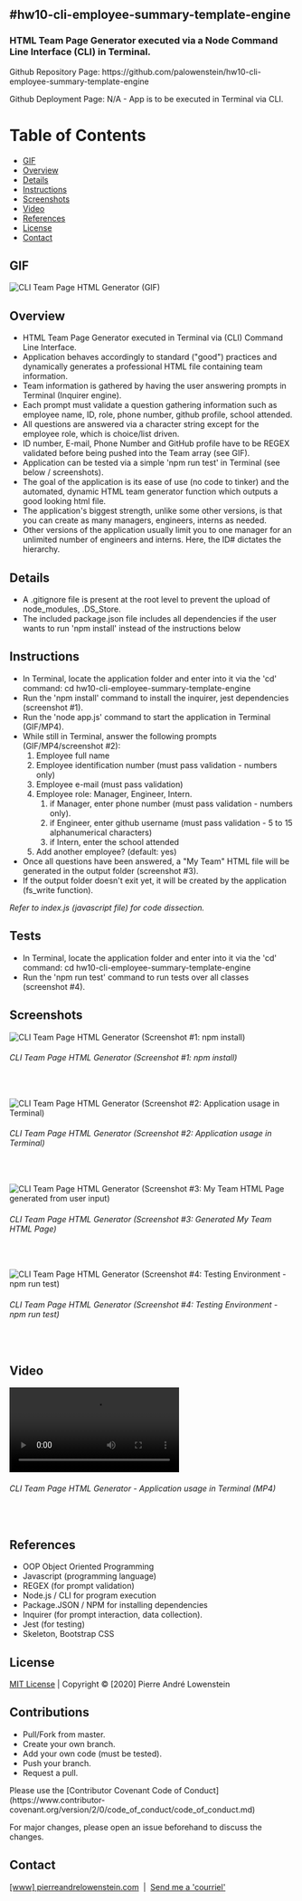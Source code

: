 ## #hw10-cli-employee-summary-template-engine

<h3>HTML Team Page Generator executed via a Node Command Line Interface (CLI) in Terminal.</h3>
<p>Github Repository Page: https://github.com/palowenstein/hw10-cli-employee-summary-template-engine</p>
<p>Github Deployment Page: N/A - App is to be executed in Terminal via CLI.</p>

# Table of Contents
  * [GIF](#Gif)
  * [Overview](#Overview)
  * [Details](#Details)
  * [Instructions](#Instructions)
  * [Screenshots](#Screenshots)
  * [Video](#Video)
  * [References](#References)
  * [License](#License)
  * [Contact](#Contact)

## GIF
![CLI Team Page HTML Generator (GIF)](./demo_assets/ucla-hw10-cli-employee-summary-template-engine-demo.gif "CLI Team Page HTML Generator (GIF)")

## Overview
<ul>
<li>HTML Team Page Generator executed in Terminal via (CLI) Command Line Interface.</li>
<li>Application behaves accordingly to standard ("good") practices and dynamically generates a professional HTML file containing team information.</li>
<li>Team information is gathered by having the user answering prompts in Terminal (Inquirer engine).</li>
<li>Each prompt must validate a question gathering information such as employee name, ID, role, phone number, github profile, school attended.</li>
<li>All questions are answered via a character string except for the employee role, which is choice/list driven.</li>
<li>ID number, E-mail, Phone Number and GitHub profile have to be REGEX validated before being pushed into the Team array (see GIF).</li>
<li>Application can be tested via a simple 'npm run test' in Terminal (see below / screenshots).</li>
<li>The goal of the application is its ease of use (no code to tinker) and the automated, dynamic HTML team generator function which outputs a good looking html file.</li>
<li>The application's biggest strength, unlike some other versions, is that you can create as many managers, engineers, interns as needed.</li>
<li> Other versions of the application usually limit you to one manager for an unlimited number of engineers and interns. Here, the ID# dictates the hierarchy.</li>
</ul>

## Details
<ul>
<li>A .gitignore file is present at the root level to prevent the upload of node_modules, .DS_Store.</li>
<li>The included package.json file includes all dependencies if the user wants to run 'npm install' instead of the instructions below</li>
</ul>

## Instructions
<ul>
<li>In Terminal, locate the application folder and enter into it via the 'cd' command: cd hw10-cli-employee-summary-template-engine</li>
<li>Run the 'npm install' command to install the inquirer, jest dependencies (screenshot #1).</li>
<li>Run the 'node app.js' command to start the application in Terminal (GIF/MP4).</li>
<li>While still in Terminal, answer the following prompts (GIF/MP4/screenshot #2):
    <ol>
    <li>Employee full name</li>
    <li>Employee identification number (must pass validation - numbers only)</li>
    <li>Employee e-mail (must pass validation)</li>
    <li>Employee role: Manager, Engineer, Intern.
        <ol>
        <li>if Manager, enter phone number (must pass validation - numbers only).</li>
        <li>if Engineer, enter github username (must pass validation - 5 to 15 alphanumerical characters)</li>
        <li>if Intern, enter the school attended</li>
        </ol>
    </li>
    <li>Add another employee? (default: yes)</li>
    </ol>
<li>Once all questions have been answered, a "My Team" HTML file will be generated in the output folder (screenshot #3).</li>
<li>If the output folder doesn't exit yet, it will be created by the application (fs_write function).
</ul>

<p><i>Refer to index.js (javascript file) for code dissection.</i></p>


## Tests
<ul>
<li>In Terminal, locate the application folder and enter into it via the 'cd' command: cd hw10-cli-employee-summary-template-engine</li>
<li>Run the 'npm run test' command to run tests over all classes (screenshot #4).</li>
</ul>


## Screenshots
![CLI Team Page HTML Generator (Screenshot #1: npm install)](./demo_assets/ucla-hw10-1-cli-employee-summary-template-engine-npm-install.jpg?raw=true "CLI Team Page HTML Generator (Screenshot #1: npm install)")
<h6>CLI Team Page HTML Generator (Screenshot #1: npm install)</h6>
<br />

![CLI Team Page HTML Generator (Screenshot #2: Application usage in Terminal)](./demo_assets/ucla-hw10-2-cli-employee-summary-template-engine-terminal-application-usage.png?raw=true "CLI Team Page HTML Generator (Screenshot #2: Application usage in Terminal)")
<h6>CLI Team Page HTML Generator (Screenshot #2: Application usage in Terminal)</h6>
<br />

![CLI Team Page HTML Generator (Screenshot #3: My Team HTML Page generated from user input)](./demo_assets/ucla-hw10-3-cli-employee-summary-template-engine-generated-team-page.jpg?raw=true "CLI Team Page HTML Generator (Screenshot #3: Generated My Team HTML Page)")
<h6>CLI Team Page HTML Generator (Screenshot #3: Generated My Team HTML Page)</h6>
<br />

![CLI Team Page HTML Generator (Screenshot #4: Testing Environment - npm run test)](./demo_assets/ucla-hw10-4-cli-employee-summary-template-engine-npm-run-test.jpg?raw=true "CLI Team Page HTML Generator (Screenshot #4: Testing Environment - npm run test)")
<h6>CLI Team Page HTML Generator (Screenshot #4: Testing Environment - npm run test)</h6>
<br />

## Video
![CLI Team Page HTML Generator - Application usage in Terminal (MP4)](./demo_assets/ucla-hw10-cli-employee-summary-template-engine-demo.mp4 "CLI Team Page HTML Generator - Application usage in Terminal (MP4)")
<h6>CLI Team Page HTML Generator - Application usage in Terminal (MP4)</h6>
<br />

## References
<ul>
<li>OOP Object Oriented Programming</li>
<li>Javascript (programming language)</li>
<li>REGEX (for prompt validation)</li>
<li>Node.js / CLI for program execution</li>
<li>Package.JSON / NPM for installing dependencies</li>
<li>Inquirer (for prompt interaction, data collection).</li>
<li>Jest (for testing)</li>
<li>Skeleton, Bootstrap CSS</li>
</ul>

 ## License
<p>
<a href="./MITlicense.txt">MIT License</a> | Copyright © [2020] Pierre André Lowenstein
</p>

 ## Contributions
<ul>
<li>Pull/Fork from master.</li>
<li>Create your own branch.</li>
<li>Add your own code (must be tested).</li>
<li>Push your branch.</li>
<li>Request a pull.</li>
</ul>

<p>Please use the [Contributor Covenant Code of Conduct](https://www.contributor-covenant.org/version/2/0/code_of_conduct/code_of_conduct.md)</p>
<p>For major changes, please open an issue beforehand to discuss the changes.</p>

 ## Contact
<p>
<a href="http://pierreandrelowenstein.com" title="[www] Pierre Andr&eacute; Lowenstein" target="_blank">[www] pierreandrelowenstein.com</a>
&nbsp;|&nbsp;
<a href="mailto:soundtrackspecialist@gmail.com" title="Courriel">Send me a 'courriel'</a>
</p>